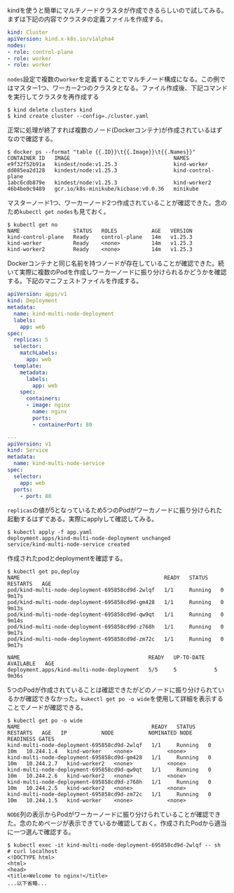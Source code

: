kindを使うと簡単にマルチノードクラスタが作成できるらしいので試してみる。まずは下記の内容でクラスタの定義ファイルを作成する。

```yaml
kind: Cluster
apiVersion: kind.x-k8s.io/v1alpha4
nodes:
- role: control-plane
- role: worker
- role: worker
```

`nodes`設定で複数の`worker`を定義することでマルチノード構成になる。この例ではマスター1つ、ワーカー2つのクラスタとなる。ファイル作成後、下記コマンドを実行してクラスタを再作成する

```
$ kind delete clusters kind
$ kind create cluster --config=./cluster.yaml
```

正常に処理が終了すれば複数のノード(Dockerコンテナ)が作成されているはずなので確認する。

```
$ docker ps --format "table {{.ID}}\t{{.Image}}\t{{.Names}}"
CONTAINER ID   IMAGE                                 NAMES
e9f32f52b91a   kindest/node:v1.25.3                  kind-worker
dd085ea2d128   kindest/node:v1.25.3                  kind-control-plane
1abc6cdb879e   kindest/node:v1.25.3                  kind-worker2
46b4be0c9489   gcr.io/k8s-minikube/kicbase:v0.0.36   minikube
```

マスターノード1つ、ワーカーノード2つ作成されていることが確認できた。念のため`kubectl get nodes`も見ておく。

```
$ kubectl get no
NAME                 STATUS   ROLES           AGE   VERSION
kind-control-plane   Ready    control-plane   14m   v1.25.3
kind-worker          Ready    <none>          14m   v1.25.3
kind-worker2         Ready    <none>          14m   v1.25.3
```

Dockerコンテナと同じ名前を持つノードが存在していることが確認できた。続いて実際に複数のPodを作成しワーカーノードに振り分けられるかどうかを確認する。下記のマニフェストファイルを作成する。

```yaml
apiVersion: apps/v1
kind: Deployment
metadata:
  name: kind-multi-node-deployment
  labels:
    app: web
spec:
  replicas: 5
  selector:
    matchLabels:
      app: web
  template:
    metadata:
      labels:
        app: web
    spec:
      containers:
      - image: nginx
        name: nginx
        ports:
        - containerPort: 80

---
apiVersion: v1
kind: Service
metadata:
  name: kind-multi-node-service
spec:
  selector:
    app: web
  ports:
    - port: 80
```

`replicas`の値が5となっているため5つのPodがワーカノードに振り分けられた起動するはずである。実際にapplyして確認してみる。

```
$ kubectl apply -f app.yaml
deployment.apps/kind-multi-node-deployment unchanged
service/kind-multi-node-service created
```

作成されたpodとdeploymentを確認する。

```
$ kubectl get po,deploy
NAME                                              READY   STATUS    RESTARTS   AGE
pod/kind-multi-node-deployment-695858cd9d-2wlqf   1/1     Running   0          9m17s
pod/kind-multi-node-deployment-695858cd9d-gm428   1/1     Running   0          9m13s
pod/kind-multi-node-deployment-695858cd9d-qw9qt   1/1     Running   0          9m14s
pod/kind-multi-node-deployment-695858cd9d-z768h   1/1     Running   0          9m17s
pod/kind-multi-node-deployment-695858cd9d-zm72c   1/1     Running   0          9m17s

NAME                                         READY   UP-TO-DATE   AVAILABLE   AGE
deployment.apps/kind-multi-node-deployment   5/5     5            5           9m36s
```

5つのPodが作成されていることは確認できたがどのノードに振り分けられているかが確認できなかった。`kukectl get po -o wide`を使用して詳細を表示することでノードが確認できる。

```
$ kubectl get po -o wide
NAME                                          READY   STATUS    RESTARTS   AGE   IP           NODE           NOMINATED NODE   READINESS GATES
kind-multi-node-deployment-695858cd9d-2wlqf   1/1     Running   0          10m   10.244.1.4   kind-worker    <none>           <none>
kind-multi-node-deployment-695858cd9d-gm428   1/1     Running   0          10m   10.244.2.7   kind-worker2   <none>           <none>
kind-multi-node-deployment-695858cd9d-qw9qt   1/1     Running   0          10m   10.244.2.6   kind-worker2   <none>           <none>
kind-multi-node-deployment-695858cd9d-z768h   1/1     Running   0          10m   10.244.2.5   kind-worker2   <none>           <none>
kind-multi-node-deployment-695858cd9d-zm72c   1/1     Running   0          10m   10.244.1.5   kind-worker    <none>           <none>
```

`NODE`列の表示からPodがワーカーノードに振り分けられていることが確認できた。念のためページが表示できているか確認しておく。作成されたPodから適当に一つ選んで確認する。

```
$ kubectl exec -it kind-multi-node-deployment-695858cd9d-2wlqf -- sh
# curl localhost
<!DOCTYPE html>
<html>
<head>
<title>Welcome to nginx!</title>
...以下省略...
```
